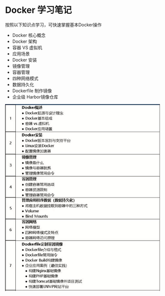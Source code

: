 # Docker 学习笔记

按照以下知识点学习，可快速掌握基本Docker操作

- Docker 核心概念
- Docker 架构
- 容器 VS 虚拟机
- 应用场景
- Docker 安装
- 镜像管理
- 容器管理
- 四种网络模式
- 数据持久化
- Dockerfile 制作镜像
- 企业级 Harbor镜像仓库

![points](./_images/points.jpg)